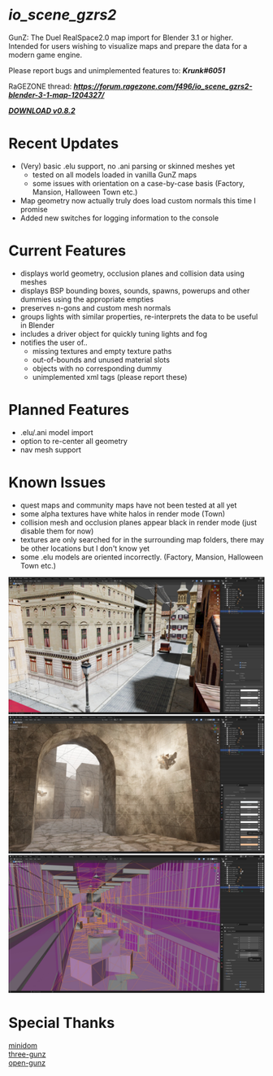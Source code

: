 # ***io_scene_gzrs2***

GunZ: The Duel RealSpace2.0 map import for Blender 3.1 or higher.  
Intended for users wishing to visualize maps and prepare the data for a modern game engine.

Please report bugs and unimplemented features to: ***Krunk#6051***

RaGEZONE thread: ***https://forum.ragezone.com/f496/io_scene_gzrs2-blender-3-1-map-1204327/***

[***DOWNLOAD v0.8.2***](https://github.com/Krunklehorn/io-scene-gzrs2/releases/download/v0.8.2/io_scene_gzrs2_v0.8.2.zip)


# Recent Updates

* (Very) basic .elu support, no .ani parsing or skinned meshes yet
  * tested on all models loaded in vanilla GunZ maps
  * some issues with orientation on a case-by-case basis (Factory, Mansion, Halloween Town etc.)
* Map geometry now actually truly does load custom normals this time I promise
* Added new switches for logging information to the console


# Current Features

* displays world geometry, occlusion planes and collision data using meshes
* displays BSP bounding boxes, sounds, spawns, powerups and other dummies using the appropriate empties
* preserves n-gons and custom mesh normals
* groups lights with similar properties, re-interprets the data to be useful in Blender
* includes a driver object for quickly tuning lights and fog
* notifies the user of..
  * missing textures and empty texture paths
  * out-of-bounds and unused material slots
  * objects with no corresponding dummy
  * unimplemented xml tags (please report these)


# Planned Features

* .elu/.ani model import
* option to re-center all geometry
* nav mesh support


# Known Issues

* quest maps and community maps have not been tested at all yet
* some alpha textures have white halos in render mode (Town)
* collision mesh and occlusion planes appear black in render mode (just disable them for now)
* textures are only searched for in the surrounding map folders, there may be other locations but I don't know yet
* some .elu models are oriented incorrectly. (Factory, Mansion, Halloween Town etc.)


![Preview](meta/preview_220327_1.jpg)
![Preview](meta/preview_220327_2.jpg)
![Preview](meta/preview_220327_3.jpg)


# Special Thanks

[minidom](https://github.com/python/cpython/blob/3.10/Lib/xml/dom/minidom.py)  
[three-gunz](https://github.com/LostMyCode/three-gunz)  
[open-gunz](https://github.com/open-gunz/ogz-source)  
